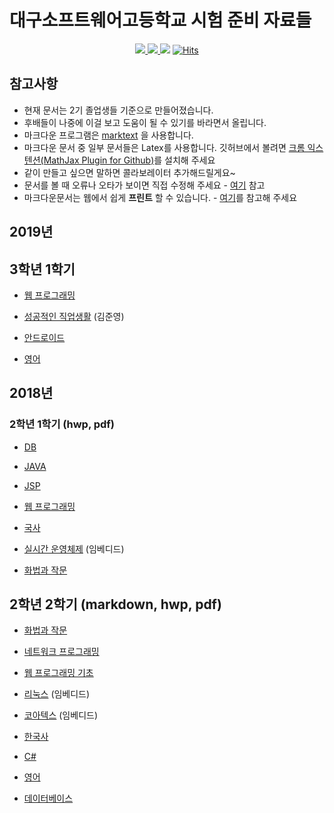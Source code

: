 # 대구소프트웨어고등학교 시험 준비 자료들

<p align="center">
  <a href="http://www.dgsw.hs.kr/index.do">
    <img src="https://img.shields.io/badge/School-%EB%8C%80%EA%B5%AC%EC%86%8C%ED%94%84%ED%8A%B8%EC%9B%A8%EC%96%B4%EA%B3%A0%EB%93%B1%ED%95%99%EA%B5%90-brightgreen.svg?longCache=true&style=flat-square">
  </a>
  <a href="https://github.com/tbvjaos510/DGSW-Exam/graphs/contributors">
    <img src="https://img.shields.io/github/contributors/tbvjaos510/DGSW-Exam.svg?longCache=true&style=flat-square">
  </a>
  <img src="https://img.shields.io/github/stars/tbvjaos510/DGSW-Exam.svg?longCache=true&style=flat-square">

  <a href="#">
    <img src="https://hitcounter.pythonanywhere.com/count/tag.svg?url=https%3A%2F%2Fgithub.com%2Ftbvjaos510%2FDGSW-Exam%2Fhit-counter" alt="Hits">
  </a>
</p>

## 참고사항

- 현재 문서는 2기 졸업생들 기준으로 만들어졌습니다.
- 후배들이 나중에 이걸 보고 도움이 될 수 있기를 바라면서 올립니다.
- 마크다운 프로그램은 [marktext](https://github.com/marktext/marktext) 을 사용합니다.
- 마크다운 문서 중 일부 문서들은 Latex를 사용합니다. 깃허브에서 볼려면 [크롬 익스텐션(MathJax Plugin for Github)](https://chrome.google.com/webstore/detail/mathjax-plugin-for-github/ioemnmodlmafdkllaclgeombjnmnbima)를 설치해 주세요
- 같이 만들고 싶으면 말하면 콜라보레이터 추가해드릴게요~
- 문서를 볼 때 오류나 오타가 보이면 직접 수정해 주세요 - [여기](CONTRIBUTE.md) 참고
- 마크다운문서는 웹에서 쉽게 **프린트** 할 수 있습니다. - [여기](PRINT.md)를 참고해 주세요

## 2019년

## 3학년 1학기

- [웹 프로그래밍](https://github.com/tbvjaos510/DGSW-Exam/blob/master/3%ED%95%99%EB%85%84%201%ED%95%99%EA%B8%B0%20%EA%B8%B0%EB%A7%90/web)

- [성공적인 직업생활](https://github.com/tbvjaos510/DGSW-Exam/blob/master/3%ED%95%99%EB%85%84%201%ED%95%99%EA%B8%B0%20%EA%B8%B0%EB%A7%90/%EC%84%B1%EC%A7%81/README.pdf) (김준영)

- [안드로이드](https://github.com/tbvjaos510/DGSW-Exam/blob/master/3%ED%95%99%EB%85%84%201%ED%95%99%EA%B8%B0%20%EA%B8%B0%EB%A7%90/android)

- [영어](https://github.com/tbvjaos510/DGSW-Exam/blob/master/3%ED%95%99%EB%85%84%201%ED%95%99%EA%B8%B0%20%EA%B8%B0%EB%A7%90/%EC%98%81%EC%96%B4.md)

## 2018년

### 2학년 1학기 (hwp, pdf)

- [DB](https://github.com/tbvjaos510/DGSW-Exam/tree/master/2%ED%95%99%EB%85%84%201%ED%95%99%EA%B8%B0%20%EA%B8%B0%EB%A7%90/DB)

- [JAVA](https://github.com/tbvjaos510/DGSW-Exam/tree/master/2%ED%95%99%EB%85%84%201%ED%95%99%EA%B8%B0%20%EA%B8%B0%EB%A7%90/java)

- [JSP](https://github.com/tbvjaos510/DGSW-Exam/tree/master/2%ED%95%99%EB%85%84%201%ED%95%99%EA%B8%B0%20%EA%B8%B0%EB%A7%90/jsp)

- [웹 프로그래밍](https://github.com/tbvjaos510/DGSW-Exam/tree/master/2%ED%95%99%EB%85%84%201%ED%95%99%EA%B8%B0%20%EA%B8%B0%EB%A7%90/web)

- [국사](https://github.com/tbvjaos510/DGSW-Exam/tree/master/2%ED%95%99%EB%85%84%201%ED%95%99%EA%B8%B0%20%EA%B8%B0%EB%A7%90/%EA%B5%AD%EC%82%AC)

- [실시간 운영체제](https://github.com/tbvjaos510/DGSW-Exam/tree/master/2%ED%95%99%EB%85%84%201%ED%95%99%EA%B8%B0%20%EA%B8%B0%EB%A7%90/%EC%8B%A4%EC%9A%B4) (임베디드)

- [화법과 작문](https://github.com/tbvjaos510/DGSW-Exam/tree/master/2%ED%95%99%EB%85%84%201%ED%95%99%EA%B8%B0%20%EA%B8%B0%EB%A7%90/%ED%99%94%EC%9E%91)

## 2학년 2학기 (markdown, hwp, pdf)

- [화법과 작문](https://github.com/tbvjaos510/DGSW-Exam/tree/master/2%ED%95%99%EB%85%84%202%ED%95%99%EA%B8%B0%20%EA%B8%B0%EB%A7%90/%ED%99%94%EC%9E%91)

- [네트워크 프로그래밍](https://github.com/tbvjaos510/DGSW-Exam/tree/master/2%ED%95%99%EB%85%84%202%ED%95%99%EA%B8%B0%20%EA%B8%B0%EB%A7%90/%EB%84%A4%ED%8A%B8%EC%9B%8C%ED%81%AC)

- [웹 프로그래밍 기초](https://github.com/tbvjaos510/DGSW-Exam/tree/master/2%ED%95%99%EB%85%84%202%ED%95%99%EA%B8%B0%20%EA%B8%B0%EB%A7%90/%EC%9B%B9%ED%94%84)

- [리눅스](https://github.com/tbvjaos510/DGSW-Exam/tree/master/2%ED%95%99%EB%85%84%202%ED%95%99%EA%B8%B0%20%EA%B8%B0%EB%A7%90/%EB%A6%AC%EB%88%85%EC%8A%88) (임베디드)

- [코아텍스](https://github.com/tbvjaos510/DGSW-Exam/tree/master/2%ED%95%99%EB%85%84%202%ED%95%99%EA%B8%B0%20%EA%B8%B0%EB%A7%90/%EC%BD%94%EC%95%84%ED%85%8D%EC%8A%A4) (임베디드)

- [한국사](https://github.com/tbvjaos510/DGSW-Exam/tree/master/2%ED%95%99%EB%85%84%202%ED%95%99%EA%B8%B0%20%EA%B8%B0%EB%A7%90/%EA%B5%AD%EC%82%AC)

- [C#](https://github.com/tbvjaos510/DGSW-Exam/tree/master/2%ED%95%99%EB%85%84%202%ED%95%99%EA%B8%B0%20%EA%B8%B0%EB%A7%90/CSharp)

- [영어](https://github.com/tbvjaos510/DGSW-Exam/tree/master/2%ED%95%99%EB%85%84%202%ED%95%99%EA%B8%B0%20%EA%B8%B0%EB%A7%90/English)

- [데이터베이스](https://github.com/tbvjaos510/DGSW-Exam/blob/master/2%ED%95%99%EB%85%84%202%ED%95%99%EA%B8%B0%20%EA%B8%B0%EB%A7%90/DB)
